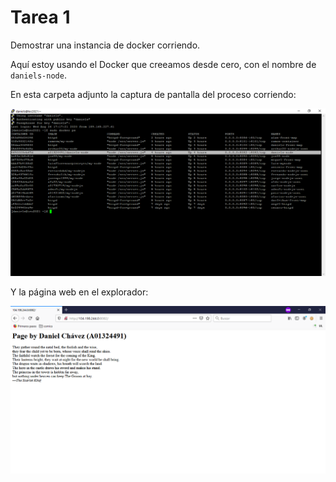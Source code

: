 # Tarea 1

Demostrar una instancia de docker corriendo.

Aquí estoy usando el Docker que creeamos desde cero, con el nombre
de `daniels-node`.

En esta carpeta adjunto la captura de pantalla del proceso corriendo:

![Proceso de Docker correindo](https://raw.githubusercontent.com/blackhawk42/administracion/master/tarea_1/docker_ps.png)

Y la página web en el explorador:

![Página web en el explorador](https://raw.githubusercontent.com/blackhawk42/administracion/master/tarea_1/browser.png)